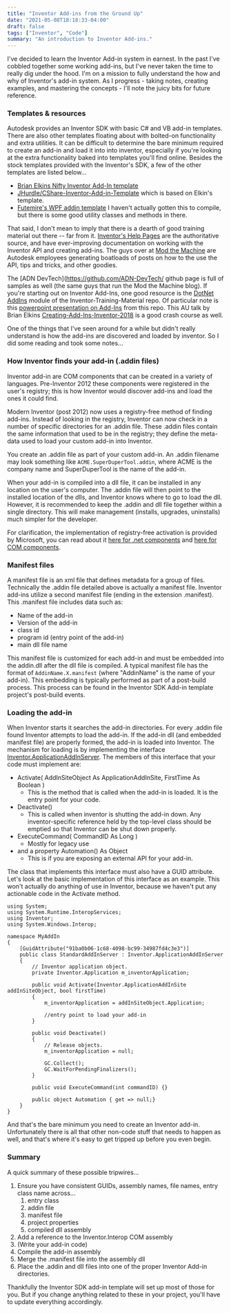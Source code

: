 ```yaml
---
title: "Inventor Add-ins from the Ground Up"
date: "2021-05-08T18:18:33-04:00"
draft: false
tags: ["Inventor", "Code"]
summary: "An introduction to Inventor Add-ins."
---
```


I've decided to learn the Inventor Add-in system in earnest. In the past I've cobbled together some working add-ins, but I've never taken the time to really dig under the hood. I'm on a mission to fully understand the how and why of Inventor's add-in system. As I progress - taking notes, creating examples, and mastering the concepts - I'll note the juicy bits for future reference.

### Templates & resources

Autodesk provides an Inventor SDK with basic C# and VB add-in templates.  There are also other templates floating about with bolted-on functionality and extra utilities. It can be difficult to determine the bare minimum required to create an add-in and load it into into inventor, especially if you're looking at the extra functionality baked into templates you'll find online. Besides the stock templates provided with the Inventor's SDK, a few of the other templates are listed below...

* [Brian Elkins Nifty Inventor Add-In template](https://ekinssolutions.com/nifty_addin_template/)
* [JHurdle/CShare-Inventor-Add-in-Template](https://github.com/JHurdle91/CSharp-Inventor-Add-in-Template) which is based on Elkin's template.
* [Futemire's WPF addin template](https://github.com/Futemire/Autodesk-Inventor-WPF-Add-in-Template) I haven't actually gotten this to compile, but there is some good utility classes and methods in there.

That said, I don't mean to imply that there is a dearth of good training material out there -- far from it. [Inventor's Help Pages](https://help.autodesk.com/view/INVNTOR/2021/ENU/?guid=GUID-52422162-1784-4E8F-B495-CDB7BE9987AB) are the authoritative source, and have ever-improving documentation on working with the Inventor API and creating add-ins. The guys over at [Mod the Machine](https://modthemachine.typepad.com/my_weblog/) are Autodesk employees generating boatloads of posts on how to the use the API, tips and tricks, and other goodies. 

The [ADN DevTech](https://github.com/ADN-DevTech/ github page is full of samples as well (the same guys that run the Mod the Machine blog). If you're starting out on Inventor Add-Ins, one good resource is the [DotNet AddIns](https://github.com/ADN-DevTech/Inventor-Training-Material/tree/master/Module%2008%20-%20DotNet%20AddIns) module of the Inventor-Training-Material repo. Of particular note is this [powerpoint presentation on Add-Ins](https://github.com/ADN-DevTech/Inventor-Training-Material/raw/master/Module%2008%20-%20DotNet%20AddIns/Creating%20a%20.Net%20Addin.pptx) from this repo. This AU talk by Brian Elkins [Creating-Add-Ins-Inventor-2018](https://www.autodesk.com/autodesk-university/class/Creating-Add-Ins-Inventor-2018) is a good crash course as well.


One of the things that I've seen around for a while but didn't really understand is how the add-ins are discovered and loaded by inventor. So I did some reading and took some notes...

### How Inventor finds your add-in (.addin files)

Inventor add-in are COM components that can be created in a variety of languages.  Pre-Inventor 2012 these components were registered in the user's registry; this is how Inventor would discover add-ins and load the ones it could find.

Modern Inventor (post 2012) now uses a registry-free method of finding add-ins. Instead of looking in the registry, Inventor can now check in a number of specific directories for an .addin file. These .addin files contain the same information that used to be in the registry; they define the meta-data used to load your custom add-in into Inventor.

You create an .addin file as part of your custom add-in. An .addin filename may look something like `ACME.SuperDuperTool.addin`, where ACME is the company name and SuperDuperTool is the name of the add-in.

When your add-in is compiled into a dll file, it can be installed in any location on the user's computer. The .addin file will then point to the installed location of the dlls, and Inventor knows where to go to load the dll.  However, it is recommended to keep the .addin and dll file together within a single directory. This will make management (installs, upgrades, uninstalls) much simpler for the developer.

For clarification, the implementation of registry-free activation is provided by Microsoft, you can read about it [here for .net components](https://docs.microsoft.com/en-us/previous-versions/dotnet/articles/ms973915(v=msdn.10)) and [here for COM components](https://docs.microsoft.com/en-us/previous-versions/dotnet/articles/ms973913(v=msdn.10)). 

### Manifest files

A manifest file is an xml file that defines metadata for a group of files. Technically the .addin file detailed above is actually a manifest file.  Inventor add-ins utilize a second manifest file (ending in the extension .manifest).  This .manifest file includes data such as:

- Name of the add-in
- Version of the add-in
- class id
- program id (entry point of the add-in)
- main dll file name

This manifest file is customized for each add-in and must be embedded into the addin.dll after the dll file is compiled. A typical manifest file has the format of `AddinName.X.manifest` (where "AddinName" is the name of your add-in).  This embedding is typically performed as part of a post-build process. This process can be found in the Inventor SDK Add-in template project's post-build events.

### Loading the add-in

When Inventor starts it searches the add-in directories. For every .addin file found Inventor attempts to load the add-in. If the add-in dll (and embedded manifest file) are properly formed, the add-in is loaded into Inventor. The mechanism for loading is by implementing the interface [Inventor.ApplicationAddInServer](https://help.autodesk.com/view/INVNTOR/2021/ENU/?guid=GUID-B5DB9836-B8AD-4C73-9CD2-F46309AB7E46).  The members of this interface that your code must implement are:

- Activate( AddInSiteObject As ApplicationAddInSite, FirstTime As Boolean )
    - This is the method that is called when the add-in is loaded.  It is the entry point for your code.
- Deactivate()
    - This is called when inventor is shutting the add-in down.  Any inventor-specific reference held by the top-level class should be emptied so that Inventor can be shut down properly.
- ExecuteCommand( CommandID As Long )
    - Mostly for legacy use
- and a property Automation() As Object
    - This is if you are exposing an external API for your add-in.

The class that implements this interface must also have a GUID attribute.  Let's look at the basic implementation of this interface as an example.  This won't actually do anything of use in Inventor, because we haven't put any actionable code in the Activate method.

    using System;
    using System.Runtime.InteropServices;
    using Inventor;
    using System.Windows.Interop;

    namespace MyAddIn
    {
        [GuidAttribute("91ba0b06-1c68-4098-bc99-34987fd4c3e3")]
        public class StandardAddInServer : Inventor.ApplicationAddInServer
        {
            // Inventor application object.
            private Inventor.Application m_inventorApplication;

            public void Activate(Inventor.ApplicationAddInSite addInSiteObject, bool firstTime)
            {
                m_inventorApplication = addInSiteObject.Application;

                //entry point to load your add-in
            }

            public void Deactivate()
            {
                // Release objects.
                m_inventorApplication = null;

                GC.Collect();
                GC.WaitForPendingFinalizers();
            }

            public void ExecuteCommand(int commandID) {}

            public object Automation { get => null;}
        }
    }

And that's the bare minimum you need to create an Inventor add-in.  Unfortunately there is all that other non-code stuff that needs to happen as well, and that's where it's easy to get tripped up before you even begin.

### Summary

A quick summary of these possible tripwires...

1. Ensure you have consistent GUIDs, assembly names, file names, entry class name across...
    1. entry class
    1. addin file
    1. manifest file
    1. project properties
    1. compiled dll assembly
1. Add a reference to the Inventor.Interop COM assembly
1. (Write your add-in code)
1. Compile the add-in assembly
1. Merge the .manifest file into the assembly dll
1. Place the .addin and dll files into one of the proper Inventor Add-in directories.

Thankfully the Inventor SDK add-in template will set up most of those for you. But if you change anything related to these in your project, you'll have to update everything accordingly.